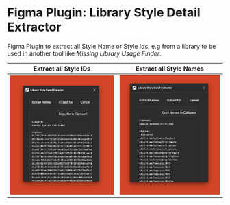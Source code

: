 # Figma Plugin: Library Style Detail Extractor

Figma Plugin to extract all Style Name or Style Ids, e.g from a library to be used in another tool like _Missing Library Usage Finder_.

| Extract all Style IDs | Extract all Style Names |
| - | - |
| ![Screenshot of the Plugin showing all Style IDs in the current document](https://raw.githubusercontent.com/rangle/figma-plugin-library-style-detail-extractor/readme-assets/images/Plugin%20with%20ID%20results%20on%20red.png) | ![Screenshot of the Plugin showing all Style Names in the current document](https://raw.githubusercontent.com/rangle/figma-plugin-library-style-detail-extractor/readme-assets/images/Plugin%20with%20Name%20results%20on%20red.png) |

